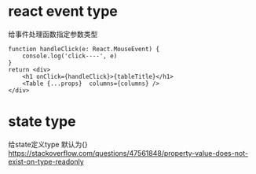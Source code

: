 # react event type
给事件处理函数指定参数类型
```
function handleClick(e: React.MouseEvent) {
    console.log('click----', e)
}
return <div>
    <h1 onClick={handleClick}>{tableTitle}</h1>
    <Table {...props}  columns={columns} />
</div>
```
# state type
给state定义type 默认为{}
https://stackoverflow.com/questions/47561848/property-value-does-not-exist-on-type-readonly